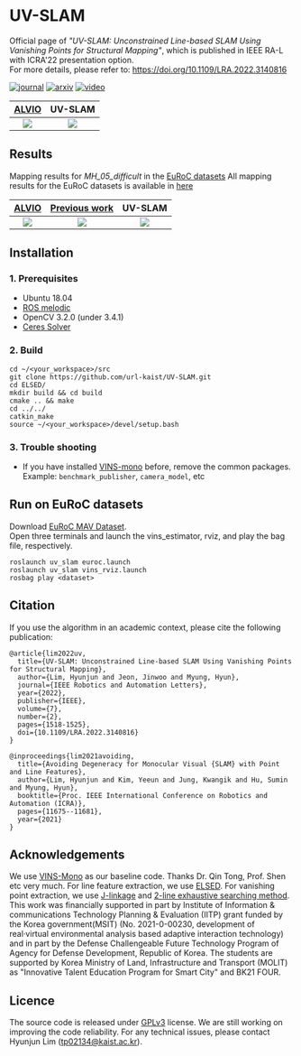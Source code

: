# UV-SLAM
Official page of *"UV-SLAM: Unconstrained Line-based SLAM Using Vanishing Points for Structural Mapping"*, which is published in IEEE RA-L with ICRA'22 presentation option.  
For more details, please refer to: https://doi.org/10.1109/LRA.2022.3140816

[![journal](https://img.shields.io/badge/RA_L-9672726-4b44ce.svg)](https://ieeexplore.ieee.org/abstract/document/9672726)
[![arxiv](https://img.shields.io/badge/arXiv-2112.13515-B31B1B.svg)](https://arxiv.org/abs/2112.13515)
[![video](https://img.shields.io/badge/YouTube-B31B1B.svg)](https://youtu.be/jyUphjBxAnM)


<center>

| [ALVIO](https://link.springer.com/chapter/10.1007/978-981-16-4803-8_19)  | UV-SLAM |
| :---: | :---: |
| <img src="https://user-images.githubusercontent.com/42729711/143393636-48d80da1-189f-4ea4-9860-eb1914eddafa.png">  | <img src="https://user-images.githubusercontent.com/42729711/143393647-ec49dab0-b2e0-4c77-831a-03a819125a7f.png">  |

</center>

## Results
Mapping results for *MH_05_difficult* in the [EuRoC datasets](https://projects.asl.ethz.ch/datasets/doku.php?id=kmavvisualinertialdatasets)
All mapping results for the EuRoC datasets is available in [here](https://github.com/tp02134/UV-SLAM/blob/main/mapping_result.pdf)

<center>

| [ALVIO](https://link.springer.com/chapter/10.1007/978-981-16-4803-8_19) | [Previous work](https://ieeexplore.ieee.org/document/9560911) | UV-SLAM |
| :---: | :---: | :---: |
| <img src="https://user-images.githubusercontent.com/42729711/143398005-afce16e2-c3dc-4c3b-af6e-adade9a45d56.png">  | <img src="https://user-images.githubusercontent.com/42729711/143397993-edb67494-b00c-47e1-8591-532cf0c4cc46.png">  |  <img src="https://user-images.githubusercontent.com/42729711/143398028-9cf349f8-510e-4709-9859-4ff752b47f13.png">  |

</center>

## Installation
### 1. Prerequisites
-  Ubuntu 18.04
- [ROS melodic](http://wiki.ros.org/ROS/Installation)
- OpenCV 3.2.0 (under 3.4.1)
- [Ceres Solver](http://ceres-solver.org/)

### 2. Build
```
cd ~/<your_workspace>/src
git clone https://github.com/url-kaist/UV-SLAM.git
cd ELSED/
mkdir build && cd build
cmake .. && make
cd ../../
catkin_make
source ~/<your_workspace>/devel/setup.bash
```
### 3. Trouble shooting
- If you have installed [VINS-mono](https://github.com/HKUST-Aerial-Robotics/VINS-Mono) before, remove the common packages.  
Example: ```benchmark_publisher```, ```camera_model```, etc

## Run on EuRoC datasets
Download [EuRoC MAV Dataset](http://projects.asl.ethz.ch/datasets/doku.php?id=kmavvisualinertialdatasets).  
Open three terminals and launch the vins_estimator, rviz, and play the bag file, respectively.
```
roslaunch uv_slam euroc.launch
roslaunch uv_slam vins_rviz.launch
rosbag play <dataset>
```

## Citation
If you use the algorithm in an academic context, please cite the following publication:
```
@article{lim2022uv,
  title={UV-SLAM: Unconstrained Line-based SLAM Using Vanishing Points for Structural Mapping},
  author={Lim, Hyunjun and Jeon, Jinwoo and Myung, Hyun},
  journal={IEEE Robotics and Automation Letters},
  year={2022},
  publisher={IEEE},
  volume={7},
  number={2},
  pages={1518-1525},
  doi={10.1109/LRA.2022.3140816}
}
```
```
@inproceedings{lim2021avoiding,
  title={Avoiding Degeneracy for Monocular Visual {SLAM} with Point and Line Features},
  author={Lim, Hyunjun and Kim, Yeeun and Jung, Kwangik and Hu, Sumin and Myung, Hyun},
  booktitle={Proc. IEEE International Conference on Robotics and Automation (ICRA)},
  pages={11675--11681},
  year={2021}
}
```

## Acknowledgements
We use [VINS-Mono](https://github.com/HKUST-Aerial-Robotics/VINS-Mono) as our baseline code. Thanks Dr. Qin Tong, Prof. Shen etc very much. For line feature extraction, we use [ELSED](https://github.com/iago-suarez/ELSED). For vanishing point extraction, we use [J-linkage](http://www.diegm.uniud.it/fusiello/demo/jlk/) and [2-line exhaustive searching method](https://github.com/xiaohulugo/VanishingPointDetection).  
This work was financially supported in part by Institute of Information & communications Technology Planning & Evaluation (IITP) grant funded by the Korea government(MSIT) (No. 2021-0-00230, development of real·virtual environmental analysis based adaptive interaction technology) and in part by the Defense Challengeable Future Technology Program of Agency for Defense Development, Republic of Korea. The students are supported by Korea Ministry of Land, Infrastructure and Transport (MOLIT) as "Innovative Talent Education Program for Smart City" and BK21 FOUR.

## Licence
The source code is released under [GPLv3](http://www.gnu.org/licenses/) license.
We are still working on improving the code reliability.
For any technical issues, please contact Hyunjun Lim (tp02134@kaist.ac.kr).
